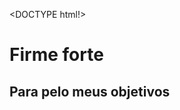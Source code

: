 <DOCTYPE html!>
<html lang='pt-br'>
<head>
 <meta charset= "UTF-8">
  <title>EU ESTOU AQUI</title>
</head>
<body>
  <h1>Firme forte</h1>
  <h2>Para pelo meus objetivos</h2>
</body>
</html>

